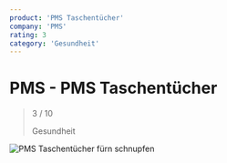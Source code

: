 ```yaml
---
product: 'PMS Taschentücher'
company: 'PMS'
rating: 3
category: 'Gesundheit'
---
```


# PMS - PMS Taschentücher
>
> 3 / 10
>
> Gesundheit

![PMS Taschentücher](./assets/pms-pms-taschentücher-0e8d82de-df91-43ea-8f23-98448201dc77.jpg)
fürn schnupfen

